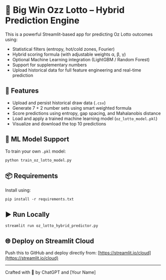 # 🧠 Big Win Ozz Lotto – Hybrid Prediction Engine

This is a powerful Streamlit-based app for predicting Oz Lotto outcomes using:
- Statistical filters (entropy, hot/cold zones, Fourier)
- Hybrid scoring formula (with adjustable weights α, β, γ)
- Optional Machine Learning integration (LightGBM / Random Forest)
- Support for supplementary numbers
- Upload historical data for full feature engineering and real-time prediction

## 🚀 Features

- Upload and persist historical draw data (`.csv`)
- Generate 7 + 2 number sets using smart weighted formula
- Score predictions using entropy, gap spacing, and Mahalanobis distance
- Load and apply a trained machine learning model (`oz_lotto_model.pkl`)
- Visualize and download the top 10 predictions

## 🧪 ML Model Support

To train your own `.pkl` model:
```
python train_oz_lotto_model.py
```

## 📦 Requirements

Install using:
```
pip install -r requirements.txt
```

## ▶️ Run Locally

```
streamlit run oz_lotto_hybrid_predictor.py
```

## 🌐 Deploy on Streamlit Cloud

Push this to GitHub and deploy directly from:
[https://streamlit.io/cloud](https://streamlit.io/cloud)

---
Crafted with 🎯 by ChatGPT and [Your Name]